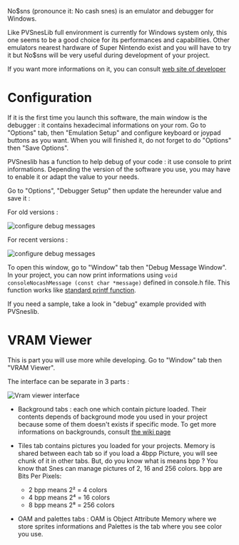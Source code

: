 No$sns (pronounce it: No cash snes) is an emulator and debugger for Windows.

Like PVSnesLib full environment is currently for Windows system only, this one seems to be a good choice for its performances and capabilities.
Other emulators nearest hardware of Super Nintendo exist and you will have to try it but No$sns will be very useful during development of your project.

If you want more informations on it, you can consult [web site of developer](https://problemkaputt.de/sns.htm)

# Configuration

If it is the first time you launch this software, the main window is the debugger : it contains hexadecimal informations on your rom.
Go to "Options" tab, then "Emulation Setup" and configure keyboard or joypad buttons as you want. When you will finished it, do not forget to do "Options" then "Save Options".

PVSneslib has a function to help debug of your code : it use console to print informations. Depending the version of the software you use, you may have to enable it or adapt the value to your needs.

Go to "Options", "Debugger Setup" then update the hereunder value and save it :

For old versions :

![configure debug messages](https://user-images.githubusercontent.com/48180545/56092236-b202cf00-5eb9-11e9-93af-5773d029de38.png)

For recent versions :

![configure debug messages](https://user-images.githubusercontent.com/48180545/214948543-f6ece2c0-db83-4c86-bab2-2315c05abe64.png)

To open this window, go to "Window" tab then "Debug Message Window". In your project, you can now print informations using `void consoleNocashMessage (const char *message)` defined in console.h file.
This function works like [standard printf function](https://en.wikipedia.org/wiki/Printf_format_string).

If you need a sample, take a look in "debug" example provided with PVSneslib.


# VRAM Viewer

This is part you will use more while developing. Go to "Window" tab then "VRAM Viewer".

The interface can be separate in 3 parts :

![Vram viewer interface](https://user-images.githubusercontent.com/48180545/56092240-bc24cd80-5eb9-11e9-9b31-8ef8675ea79f.png)

- Background tabs : each one which contain picture loaded. Their contents depends of background mode you used in your project because some of them doesn't exists if specific mode.
To get more informations on backgrounds, consult [the wiki page](https://github.com/alekmaul/pvsneslib/wiki/Backgrounds)

- Tiles tab contains pictures you loaded for your projects. Memory is shared between each tab so if you load a 4bpp Picture, you will see chunk of it in other tabs.
But, do you know what is means bpp ?
You know that Snes can manage pictures of 2, 16 and 256 colors.
bpp are Bits Per Pixels:
	- 2 bpp means 2² = 4 colors
	- 4 bpp means 2⁴ = 16 colors
	- 8 bpp means 2⁸ = 256 colors

- OAM and palettes tabs : OAM is Object Attribute Memory where we store sprites informations and Palettes is the tab where you see color you use.